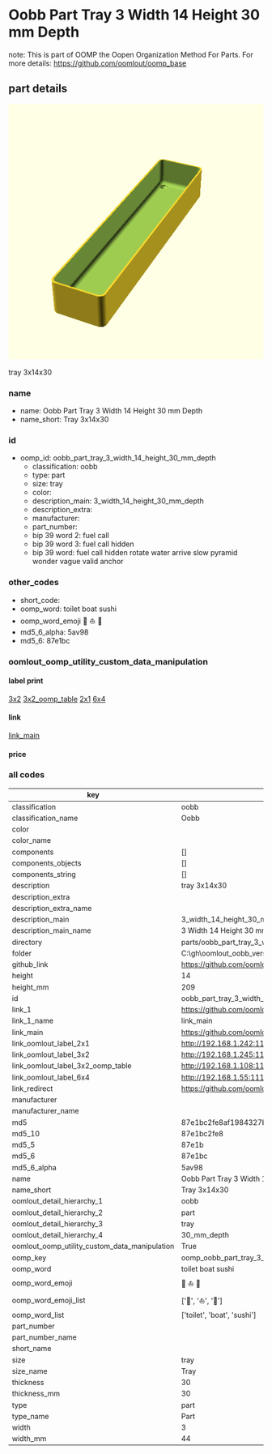 # Oobb Part Tray 3 Width 14 Height 30 mm Depth  

note: This is part of OOMP the Oopen Organization Method For Parts. For more details: https://github.com/oomlout/oomp_base

##  part details
  

[![](3dpr.png)](3dpr.png)

tray 3x14x30



### name
* name: Oobb Part Tray 3 Width 14 Height 30 mm Depth
* name_short: Tray 3x14x30 
### id
* oomp_id: oobb_part_tray_3_width_14_height_30_mm_depth
  * classification: oobb
  * type: part
  * size: tray
  * color: 
  * description_main: 3_width_14_height_30_mm_depth
  * description_extra: 
  * manufacturer: 
  * part_number: 
  * bip 39 word 2: fuel call
  * bip 39 word 3: fuel call hidden
  * bip 39 word: fuel call hidden rotate water arrive slow pyramid wonder vague valid anchor

### other_codes
* short_code: 
* oomp_word: toilet boat sushi
* oomp_word_emoji :toilet: :boat: :sushi:
* md5_6_alpha: 5av98
* md5_6: 87e1bc






### oomlout_oomp_utility_custom_data_manipulation
#### label print
[3x2](http://192.168.1.245:1112/?label=oomp%205av98)
[3x2_oomp_table](http://192.168.1.108:1112/?label=oomp%205av98)
[2x1](http://192.168.1.242:1112/?label=oomp%205av98)
[6x4](http://192.168.1.55:1112/?label=oomp%205av98)    

#### link

[link_main](https://github.com/oomlout/oomlout_oobb_version_4_generated_parts/tree/main/navigation_oomp/oobb/part/tray/3_width_14_height_30_mm_depth/part)                              

#### price







### all codes 
| key | value |  
| --- | --- |  
| classification | oobb |  
| classification_name | Oobb |  
| color |  |  
| color_name |  |  
| components | [] |  
| components_objects | [] |  
| components_string | [] |  
| description | tray 3x14x30 |  
| description_extra |  |  
| description_extra_name |  |  
| description_main | 3_width_14_height_30_mm_depth |  
| description_main_name | 3 Width 14 Height 30 mm Depth |  
| directory | parts/oobb_part_tray_3_width_14_height_30_mm_depth |  
| folder | C:\gh\oomlout_oobb_version_4_generated_parts\parts\oobb_part_tray_3_width_14_height_30_mm_depth |  
| github_link | https://github.com/oomlout/oomlout_oomp_part_src/tree/main/parts/oobb_part_tray_3_width_14_height_30_mm_depth |  
| height | 14 |  
| height_mm | 209 |  
| id | oobb_part_tray_3_width_14_height_30_mm_depth |  
| link_1 | https://github.com/oomlout/oomlout_oobb_version_4_generated_parts/tree/main/navigation_oomp/oobb/part/tray/3_width_14_height_30_mm_depth/part |  
| link_1_name | link_main |  
| link_main | https://github.com/oomlout/oomlout_oobb_version_4_generated_parts/tree/main/navigation_oomp/oobb/part/tray/3_width_14_height_30_mm_depth/part |  
| link_oomlout_label_2x1 | http://192.168.1.242:1112/?label=oomp%205av98 |  
| link_oomlout_label_3x2 | http://192.168.1.245:1112/?label=oomp%205av98 |  
| link_oomlout_label_3x2_oomp_table | http://192.168.1.108:1112/?label=oomp%205av98 |  
| link_oomlout_label_6x4 | http://192.168.1.55:1112/?label=oomp%205av98 |  
| link_redirect | https://github.com/oomlout/oomlout_oobb_version_4_generated_parts/tree/main/parts/oobb_tray_03_14_30 |  
| manufacturer |  |  
| manufacturer_name |  |  
| md5 | 87e1bc2fe8af1984327bebc2d6c81aef |  
| md5_10 | 87e1bc2fe8 |  
| md5_5 | 87e1b |  
| md5_6 | 87e1bc |  
| md5_6_alpha | 5av98 |  
| name | Oobb Part Tray 3 Width 14 Height 30 mm Depth |  
| name_short | Tray 3x14x30  |  
| oomlout_detail_hierarchy_1 | oobb |  
| oomlout_detail_hierarchy_2 | part |  
| oomlout_detail_hierarchy_3 | tray |  
| oomlout_detail_hierarchy_4 | 30_mm_depth |  
| oomlout_oomp_utility_custom_data_manipulation | True |  
| oomp_key | oomp_oobb_part_tray_3_width_14_height_30_mm_depth |  
| oomp_word | toilet boat sushi |  
| oomp_word_emoji | :toilet: :boat: :sushi: |  
| oomp_word_emoji_list | [':toilet:', ':boat:', ':sushi:'] |  
| oomp_word_list | ['toilet', 'boat', 'sushi'] |  
| part_number |  |  
| part_number_name |  |  
| short_name |  |  
| size | tray |  
| size_name | Tray |  
| thickness | 30 |  
| thickness_mm | 30 |  
| type | part |  
| type_name | Part |  
| width | 3 |  
| width_mm | 44 |  
